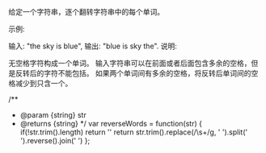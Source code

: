 给定一个字符串，逐个翻转字符串中的每个单词。

示例:  

输入: "the sky is blue",
输出: "blue is sky the".
说明:

无空格字符构成一个单词。
输入字符串可以在前面或者后面包含多余的空格，但是反转后的字符不能包括。
如果两个单词间有多余的空格，将反转后单词间的空格减少到只含一个。

/**
 * @param {string} str
 * @returns {string}
 */
var reverseWords = function(str) {
    if(!str.trim().length) return ''
    return str.trim().replace(/\s+/g, ' ').split(' ').reverse().join(' ')
};